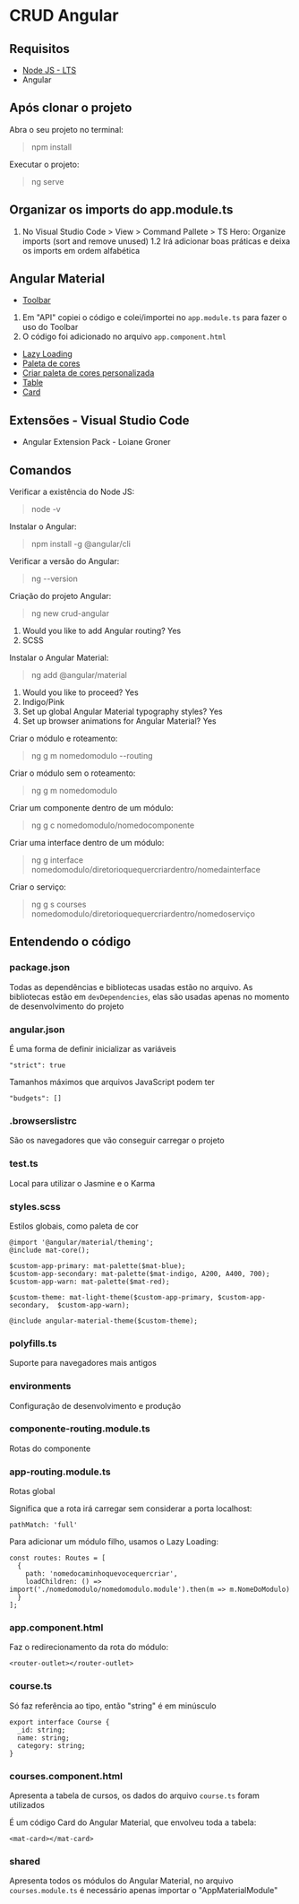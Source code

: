 # CRUD Angular
## Requisitos
- [Node JS - LTS](https://nodejs.org/pt-br/download/)
- Angular

## Após clonar o projeto
Abra o seu projeto no terminal:
>npm install

Executar o projeto:
>ng serve

## Organizar os imports do app.module.ts
1. No Visual Studio Code > View > Command Pallete > TS Hero: Organize imports (sort and remove unused)
1.2 Irá adicionar boas práticas e deixa os imports em ordem alfabética

## Angular Material
- [Toolbar](https://v7.material.angular.io/components/toolbar/overview)
1. Em "API" copiei o código e colei/importei no `app.module.ts` para fazer o uso do Toolbar
2. O código foi adicionado no arquivo `app.component.html`

- [Lazy Loading](https://angular.io/guide/lazy-loading-ngmodules)
- [Paleta de cores](https://material.io/design/color/the-color-system.html#tools-for-picking-colors)
- [Criar paleta de cores personalizada](https://material.angular.io/guide/theming)
- [Table](https://material.angular.io/components/table/overview)
- [Card](https://material.angular.io/components/card/overview)

## Extensões - Visual Studio Code
- Angular Extension Pack - Loiane Groner

## Comandos
Verificar a existência do Node JS:
>node -v

Instalar o Angular:
>npm install -g @angular/cli

Verificar a versão do Angular:
>ng --version

Criação do projeto Angular:
>ng new crud-angular

1. Would you like to add Angular routing? Yes
2. SCSS

Instalar o Angular Material:
>ng add @angular/material

1. Would you like to proceed? Yes
2. Indigo/Pink
3. Set up global Angular Material typography styles? Yes
4. Set up browser animations for Angular Material? Yes

Criar o módulo e roteamento:
>ng g m nomedomodulo --routing

Criar o módulo sem o roteamento:
>ng g m nomedomodulo

Criar um componente dentro de um módulo:
>ng g c nomedomodulo/nomedocomponente

Criar uma interface dentro de um módulo:
>ng g interface nomedomodulo/diretorioquequercriardentro/nomedainterface

Criar o serviço:
>ng g s courses nomedomodulo/diretorioquequercriardentro/nomedoserviço

## Entendendo o código
### package.json
Todas as dependências e bibliotecas usadas estão no arquivo. As bibliotecas estão em `devDependencies`, elas são usadas apenas no momento de desenvolvimento do projeto 

### angular.json
É uma forma de definir inicializar as variáveis
```
"strict": true
```

Tamanhos máximos que arquivos JavaScript podem ter
```
"budgets": []
```

### .browserslistrc 
São os navegadores que vão conseguir carregar o projeto

### test.ts 
Local para utilizar o Jasmine e o Karma

### styles.scss
Estilos globais, como paleta de cor 
```
@import '@angular/material/theming';
@include mat-core();

$custom-app-primary: mat-palette($mat-blue);
$custom-app-secondary: mat-palette($mat-indigo, A200, A400, 700);
$custom-app-warn: mat-palette($mat-red);

$custom-theme: mat-light-theme($custom-app-primary, $custom-app-secondary,  $custom-app-warn);

@include angular-material-theme($custom-theme);
```

### polyfills.ts
Suporte para navegadores mais antigos

### environments
Configuração de desenvolvimento e produção

### componente-routing.module.ts
Rotas do componente

### app-routing.module.ts
Rotas global

Significa que a rota irá carregar sem considerar a porta localhost:
```
pathMatch: 'full'
```

Para adicionar um módulo filho, usamos o Lazy Loading:
```
const routes: Routes = [
  {
    path: 'nomedocaminhoquevocequercriar',
    loadChildren: () => import('./nomedomodulo/nomedomodulo.module').then(m => m.NomeDoModulo)
  }
];
```

### app.component.html
Faz o redirecionamento da rota do módulo:
```
<router-outlet></router-outlet>
```
### course.ts
Só faz referência ao tipo, então "string" é em minúsculo
```
export interface Course {
  _id: string;
  name: string;
  category: string;
}
```

### courses.component.html
Apresenta a tabela de cursos, os dados do arquivo `course.ts` foram utilizados

É um código Card do Angular Material, que envolveu toda a tabela:
```
<mat-card></mat-card>
```

### shared
Apresenta todos os módulos do Angular Material, no arquivo `courses.module.ts` é necessário apenas importar o "AppMaterialModule"
